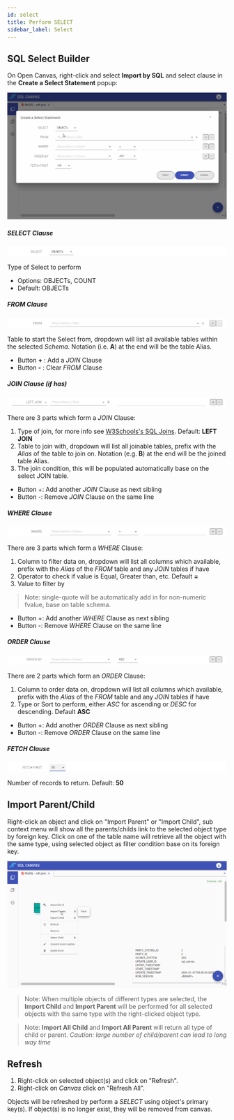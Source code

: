 ```yaml
---
id: select
title: Perform SELECT
sidebar_label: Select
---
```


## SQL Select Builder

On Open Canvas, right-click and select **Import by SQL** and select clause in the **Create a Select Statement** popup:

<img src="./images/demo_select_builder.gif" alt="Demo Select Builder"/>

##### SELECT Clause
<img src="./images/select_builder_SELECT.png" alt="Select Builder SELECT"/>

Type of Select to perform
* Options: OBJECTs, COUNT
* Default: OBJECTs

##### FROM Clause
<img src="./images/select_builder_FROM.png" alt="Select Builder FROM"/>

Table to start the Select from, dropdown will list all available tables within the selected _Schema_. Notation (i.e. **A**) at the end will be the table Alias. 
* Button **+** : Add a _JOIN_ Clause
* Button **-** : Clear _FROM_ Clause

##### JOIN Clause (if has)
<img src="./images/select_builder_JOIN.png" alt="Select Builder JOIN"/>

There are 3 parts which form a _JOIN_ Clause:

1. Type of join, for more info see [W3Schools's SQL Joins](https://www.w3schools.com/sql/sql_join.asp). Default: **LEFT JOIN**
2. Table to join with, dropdown will list all joinable tables, prefix with the _Alias_ of the table to join on. Notation (e.g. **B**) at the end will be the joined table Alias.
3. The join condition, this will be populated automatically base on the select JOIN table.
* Button +: Add another _JOIN_ Clause as next sibling
* Button -: Remove _JOIN_ Clause on the same line

##### WHERE Clause
<img src="./images/select_builder_WHERE.png" alt="Select Builder WHERE"/>

There are 3 parts which form a _WHERE_ Clause:

1. Column to filter data on, dropdown will list all columns which available, prefix with the _Alias_ of the _FROM_ table and any _JOIN_ tables if have
2. Operator to check if value is Equal, Greater than, etc. Default **=**
3. Value to filter by

> Note: single-quote will be automatically add in for non-numeric fvalue, base on table schema.

* Button +: Add another _WHERE_ Clause as next sibling
* Button -: Remove _WHERE_ Clause on the same line

##### ORDER Clause
<img src="./images/select_builder_ORDER.png" alt="Select Builder ORDER"/>

There are 2 parts which form an _ORDER_ Clause:

1. Column to order data on, dropdown will list all columns which available, prefix with the _Alias_ of the _FROM_ table and any _JOIN_ tables if have
2. Type or Sort to perform, either _ASC_ for ascending or _DESC_ for descending. Default **ASC**

* Button +: Add another _ORDER_ Clause as next sibling
* Button -: Remove _ORDER_ Clause on the same line

##### FETCH Clause
<img src="./images/select_builder_FETCH.png" alt="Select Builder FETCH"/>

Number of records to return. Default: **50**

## Import Parent/Child

Right-click an object and click on "Import Parent" or "Import Child", sub context menu will show all the parents/childs link to the selected object type by foreign key. Click on one of the table name will retrieve all the object with the same type, using selected object as filter condition base on its foreign key.

<img src="./images/demo_select_import.gif" alt="Select Import Parent Child"/>

> Note: When multiple objects of different types are selected, the **Import Child** and **Import Parent** will be performed for all selected objects with the same type with the right-clicked object type.

> Note: **Import All Child** and **Import All Parent** will return all type of child or parent. _Caution: large number of child/parent can lead to long way time_

## Refresh

1. Right-click on selected object(s) and click on "Refresh". 
2. Right-click on _Canvas_ click on "Refresh All". 

Objects will be refreshed by perform a _SELECT_ using object's primary key(s). If object(s) is no longer exist, they will be removed from canvas.